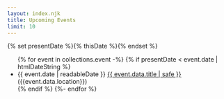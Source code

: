 ```yaml
--- 
layout: index.njk
title: Upcoming Events
limit: 10
--- 
```

{% set presentDate %}{% thisDate %}{% endset %}

<ul class="events">{% for event in collections.event -%}
    {% if presentDate < event.date | htmlDateString %}
    <li>
        <span class="event-date">{{ event.date | readableDate }}</span> 
        <a href="{{ event.url | url }}">{{ event.data.title | safe }}</a>
        (<i class="bi bi-geo-alt-fill"></i>{{event.data.location}})
    </li>
    {% endif %}
{%- endfor %}</ul>

